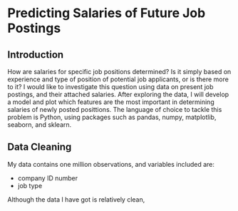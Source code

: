 # Predicting Salaries of Future Job Postings

## Introduction
How are salaries for specific job positions determined? Is it simply based on experience and type of position of potential job applicants, or is there more to it? I would like to investigate this question using data on present job postings, and their attached salaries. After exploring the data, I will develop a model and plot which features are the most important in determining salaries of newly posted posittions. The language of choice to tackle this problem is Python, using packages such as pandas, numpy, matplotlib, seaborn, and sklearn.

## Data Cleaning
My data contains one million observations, and variables included are:
- company ID number
- job type


Although the data I have got is relatively clean, 

